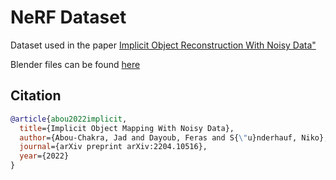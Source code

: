 # NeRF Dataset

Dataset used in the paper [Implicit Object Reconstruction With Noisy Data"](https://arxiv.org/abs/2204.10516)

Blender files can be found [here](https://github.com/jc211/nerf-cube-diorama-dataset)

## Citation 

```bibtex
@article{abou2022implicit,
  title={Implicit Object Mapping With Noisy Data},
  author={Abou-Chakra, Jad and Dayoub, Feras and S{\"u}nderhauf, Niko},
  journal={arXiv preprint arXiv:2204.10516},
  year={2022}
}
```
